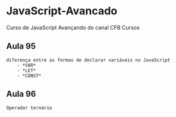 # JavaScript-Avancado
Curso de JavaScript Avançando do canal CFB Cursos

## Aula 95
    diferença entre as formas de declarar variáveis no JavaScript
        - *VAR*
        - *LET*
        - *CONST*

## Aula 96 
    Operador ternário
    